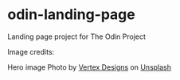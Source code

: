 # odin-landing-page
Landing page project for The Odin Project

Image credits:

Hero image
Photo by <a href="https://unsplash.com/@vertex_800?utm_content=creditCopyText&utm_medium=referral&utm_source=unsplash">Vertex Designs</a> on <a href="https://unsplash.com/photos/an-old-computer-with-a-keyboard-and-mouse-uW0Tj-GgaZw?utm_content=creditCopyText&utm_medium=referral&utm_source=unsplash">Unsplash</a>
